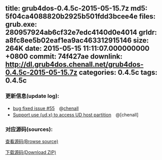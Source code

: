 title: grub4dos-0.4.5c-2015-05-15.7z
md5: 5f04ca4088820b2925b501fdd3bcee4e
files:
  grub.exe: 280957924ab6cf32e7edc4140d0e4014
  grldr: a8fc8ee5b02eaf1ea9ac463312915146
size: 264K
date: 2015-05-15 11:11:07.000000000 +0800
commit: 74f427ae
downlink: http://dl.grub4dos.chenall.net/grub4dos-0.4.5c-2015-05-15.7z
categories: 0.4.5c
tags: 0.4.5c
---


### 更新信息(update log):
  * [bug fixed issue #55](https://github.com/chenall/grub4dos/commit/39304fd8f936efaef77c621a2ca21b6e8144a1e9)　@[chenall](https://github.com/chenall)
  * [Support use (ud,x) to access UD host partition](https://github.com/chenall/grub4dos/commit/74f427aee53189ec6f68aed53d58acebb36fe1b4)　@[chenall]

### 对应源码(sources):
  [查看源码(Browse source)](https://github.com/chenall/grub4dos/tree/74f427aee53189ec6f68aed53d58acebb36fe1b4)

  [下载源码(Download ZIP)](https://github.com/chenall/grub4dos/archive/74f427aee53189ec6f68aed53d58acebb36fe1b4.zip)
